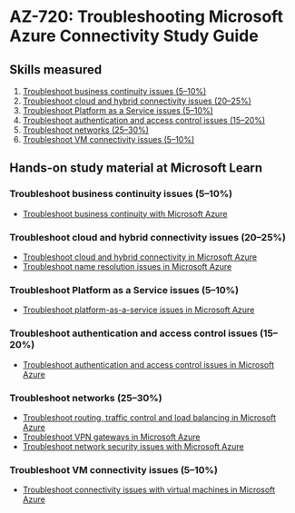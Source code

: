 # AZ-720: Troubleshooting Microsoft Azure Connectivity Study Guide
## Skills measured

1. [Troubleshoot business continuity issues (5–10%)](1-Troubleshoot%20business%20continuity%20issues%20(5–10%25).md)
2. [Troubleshoot cloud and hybrid connectivity issues (20–25%)](2-Troubleshoot%20cloud%20and%20hybrid%20connectivity%20issues%20(20–25%25).md)
3. [Troubleshoot Platform as a Service issues (5–10%)](3-Troubleshoot%20Platform%20as%20a%20Service%20issues%20(5–10%25).md)
4. [Troubleshoot authentication and access control issues (15–20%)](4-Troubleshoot%20authentication%20and%20access%20control%20issues%20(15–20%25).md)
5. [Troubleshoot networks (25–30%)](5-Troubleshoot%20networks%20(25–30%25).md)
6. [Troubleshoot VM connectivity issues (5–10%)](6-Troubleshoot%20VM%20connectivity%20issues%20(5–10%25).md)

## Hands-on study material at Microsoft Learn

### Troubleshoot business continuity issues (5–10%)
- [Troubleshoot business continuity with Microsoft Azure](https://docs.microsoft.com/en-us/training/modules/business-continuity/)

### Troubleshoot cloud and hybrid connectivity issues (20–25%)
- [Troubleshoot cloud and hybrid connectivity in Microsoft Azure](https://docs.microsoft.com/en-us/training/modules/cloud-hybrid-connectivity/)
- [Troubleshoot name resolution issues in Microsoft Azure](https://docs.microsoft.com/en-us/training/modules/name-resolution-issues/)

### Troubleshoot Platform as a Service issues (5–10%)
- [Troubleshoot platform-as-a-service issues in Microsoft Azure](https://docs.microsoft.com/en-us/training/modules/troubleshoot-platform-service-issues/)

### Troubleshoot authentication and access control issues (15–20%)
- [Troubleshoot authentication and access control issues in Microsoft Azure](https://docs.microsoft.com/en-us/training/modules/troubleshoot-authentication-access-control/)

### Troubleshoot networks (25–30%)
- [Troubleshoot routing, traffic control and load balancing in Microsoft Azure](https://docs.microsoft.com/en-us/training/modules/troubleshoot-routing-traffic-control-load-balancing/)
- [Troubleshoot VPN gateways in Microsoft Azure](https://docs.microsoft.com/en-us/training/modules/troubleshoot-vpn-gateways/)
- [Troubleshoot network security issues with Microsoft Azure](https://docs.microsoft.com/en-us/training/modules/troubleshoot-network-security-issues/)

### Troubleshoot VM connectivity issues (5–10%)
- [Troubleshoot connectivity issues with virtual machines in Microsoft Azure](https://docs.microsoft.com/en-us/training/modules/troubleshoot-connectivity-issues-virtual-machines-azure/)